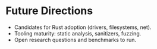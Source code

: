 # Future Directions

- Candidates for Rust adoption (drivers, filesystems, net).
- Tooling maturity: static analysis, sanitizers, fuzzing.
- Open research questions and benchmarks to run.
